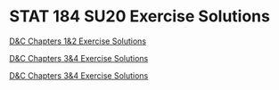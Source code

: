 # STAT 184 SU20 Exercise Solutions


[D&C Chapters 1&2 Exercise Solutions](https://emilystrong.github.io/STAT184/DC_Exercises_Chapters_1_-_2-Solutions.html)

[D&C Chapters 3&4 Exercise Solutions](https://emilystrong.github.io/STAT184/DC_Exercises_Chapters_3_-_4_Solutions.html)

[D&C Chapters 3&4 Exercise Solutions](https://emilystrong.github.io/STAT184/DC_Exercises_Chapters_5_-_6_Solutions.html)
